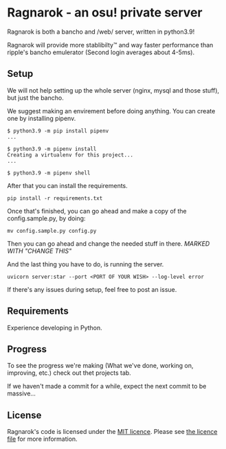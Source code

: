 # Ragnarok - an osu! private server
Ragnarok is both a bancho and /web/ server, written in python3.9!

Ragnarok will provide more stablibilty:tm: and way faster performance than ripple's bancho emulerator (Second login averages about 4-5ms).

## Setup
We will not help setting up the whole server (nginx, mysql and those stuff), but just the bancho.

We suggest making an envirement before doing anything. You can create one by installing pipenv.
```
$ python3.9 -m pip install pipenv
...

$ python3.9 -m pipenv install
Creating a virtualenv for this project...
...

$ python3.9 -m pipenv shell
```

After that you can install the requirements.
```
pip install -r requirements.txt
```

Once that's finished, you can go ahead and make a copy of the config.sample.py, by doing:
```
mv config.sample.py config.py
```

Then you can go ahead and change the needed stuff in there. *MARKED WITH "CHANGE THIS"*

And the last thing you have to do, is running the server.
```
uvicorn server:star --port <PORT OF YOUR WISH> --log-level error
```

If there's any issues during setup, feel free to post an issue.

## Requirements
Experience developing in Python.

## Progress
To see the progress we're making (What we've done, working on, improving, etc.) check out thet projects tab.

If we haven't made a commit for a while, expect the next commit to be massive...

## License
Ragnarok's code is licensed under the [MIT licence](https://opensource.org/licenses/MIT). Please see [the licence file](https://github.com/osumitsuha/Ragnarok/blob/main/LICENSE) for more information.
